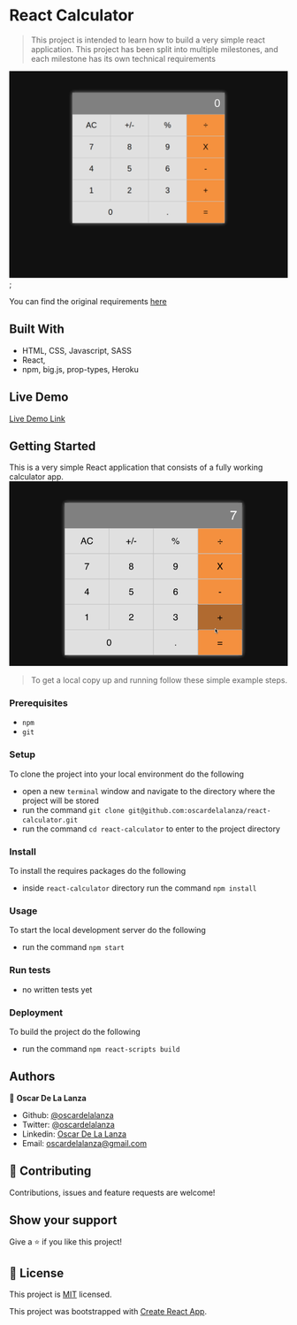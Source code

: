 # React Calculator

> This project is intended to learn how to build a very simple react application. This project has been split into multiple
> milestones, and each milestone has its own technical requirements   

![screenshot](./src/assets/img/calculator.png);

You can find the original requirements [here](https://github.com/microverseinc/project-react-calculator)

## Built With

- HTML, CSS, Javascript, SASS
- React,
- npm, big.js, prop-types, Heroku


## Live Demo

[Live Demo Link](https://react-calculator-mv.herokuapp.com/)


## Getting Started

This is a very simple React application that consists of a fully working calculator app.
![mock](./src/assets/img/mock.gif)

> To get a local copy up and running follow these simple example steps.

### Prerequisites

- `npm`
- `git`

### Setup

To clone the project into your local environment do the following

- open a new `terminal` window and navigate to the directory where the project will be stored
- run the command `git clone git@github.com:oscardelalanza/react-calculator.git`
- run the command `cd react-calculator` to enter to the project directory

### Install

To install the requires packages do the following

- inside `react-calculator` directory run the command `npm install`

### Usage

To start the local development server do the following

- run the command `npm start` 

### Run tests

- no written tests yet

### Deployment

To build the project do the following

- run the command `npm react-scripts build`


## Authors

👤 **Oscar De La Lanza**

- Github: [@oscardelalanza](https://github.com/oscardelalanza)
- Twitter: [@oscardelalanza](https://twitter.com/oscardelalanza)
- Linkedin: [Oscar De La Lanza](https://linkedin.com/in/oscardelalanza)
- Email: oscardelalanza@gmail.com

## 🤝 Contributing

Contributions, issues and feature requests are welcome!


## Show your support

Give a ⭐️ if you like this project!


## 📝 License

This project is [MIT](lic.url) licensed.

This project was bootstrapped with [Create React App](https://github.com/facebook/create-react-app).
